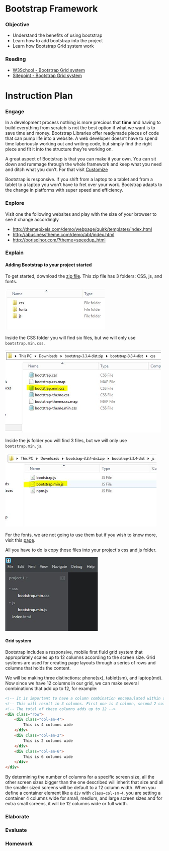 # Bootstrap Framework

### Objective

* Understand the benefits of using bootstrap
* Learn how to add bootstrap into the project
* Learn how Bootstrap Grid system work

### Reading

* [W3School - Bootstrap Grid system](http://www.w3schools.com/bootstrap/bootstrap_grid_system.asp)
* [Sitepoint - Bootstrap Grid system](http://www.sitepoint.com/understanding-bootstrap-grid-system/)

#  Instruction Plan

### Engage

In a development process nothing is more precious that **time** and having to build everything from scratch is not the best option if what we want is to save time and money. Bootstrap Libraries offer readymade pieces of code that can pump life into a website. A web developer doesn’t have to spend time laboriously working out and writing code, but simply find the right piece and fit it into the structure they’re working on. 

A great aspect of Bootstrap is that you can make it your own. You can sit down and rummage through the whole framework and keep what you need and ditch what you don’t. For that visit [Customize](http://getbootstrap.com/customize/)

Bootstrap is responsive. If you shift from a laptop to a tablet and from a tablet to a laptop you won’t have to fret over your work. Bootstrap adapts to the change in platforms with super speed and efficiency.

### Explore

Visit one the following websites and play with the size of your browser to see it change accordingly 

* http://themepixels.com/demo/webpage/quirk/templates/index.html
* http://abusinesstheme.com/demo/abt/index.html
* http://borisolhor.com/?theme=speedup_html

### Explain

#### Adding Bootstrap to your project started

To get started, download the [zip file](https://github.com/twbs/bootstrap/releases/download/v3.3.5/bootstrap-3.3.5-dist.zip). This zip file has 3 folders: CSS, js, and fonts.

![Bootstrap folders](../images/bootstrap-folders.jpg)

Inside the CSS folder you will find six files, but we will only use `bootstrap.min.css`.

![Bootstrap minify css file](../images/bootstrap-min-css.jpg)

Inside the js folder you will find 3 files, but we will only use `bootstrap.min.js`.

![Bootstrap minify js file](../images/bootstrap-min-js.jpg)

For the fonts, we are not going to use them but if you wish to know more, visit this [page](http://getbootstrap.com/components/#glyphicons).

All you have to do is copy those files into your project's css and js folder.

![Project using bootstrap](../images/project-bootstrap.jpg)

#### Grid system

Bootstrap includes a responsive, mobile first fluid grid system that appropriately scales up to 12 columns according to the screen size. Grid systems are used for creating page layouts through a series of rows and columns that holds the content.

We will be making three distinctions: phone(sx), tablet(sm), and laptop(md). Now since we have 12 columns in our grid, we can make several combinations that add up to 12, for example:

```html
<!-- It is important to have a column combination encapsulated within a row to perform well -->
<!-- This will result in 3 columns. First one is 4 column, second 2 column, and third 6 column wide -->
<!-- The total of these columns adds up to 12 -->
<div class="row">
    <div class="col-sm-4">
        This is 4 columns wide
    </div>
    <div class="col-sm-2">
        This is 2 columns wide
    </div>
    <div class="col-sm-6">
        This is 6 columns wide
    </div>
</div>
```

By determining the number of columns for a specific screen size, all the other screen sizes bigger than the one described will inherit that size and all the smaller sized screens will be default to a 12 column width. When you define a container element like a `div` with `class=col-sm-4`, you are setting a container 4 columns wide for small, medium, and large screen sizes and for extra small screens, it will be 12 columns wide or full width.

### Elaborate

### Evaluate

### Homework


